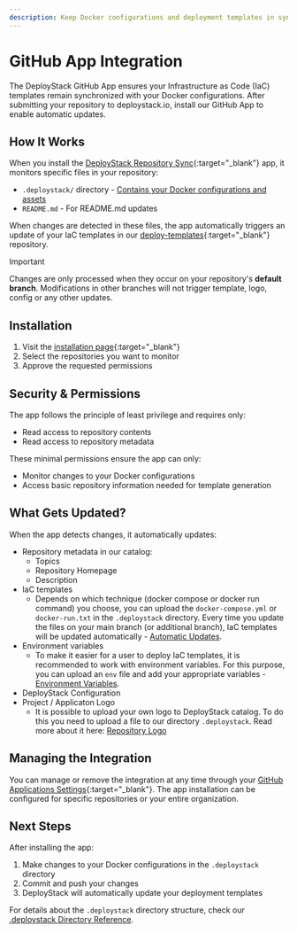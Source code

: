 ```yaml
---
description: Keep Docker configurations and deployment templates in sync with DeployStack's GitHub App. Updates templates automatically when files change.
---
```


# GitHub App Integration

The DeployStack GitHub App ensures your Infrastructure as Code (IaC) templates remain synchronized with your Docker configurations. After submitting your repository to deploystack.io, install our GitHub App to enable automatic updates.

## How It Works

When you install the [DeployStack Repository Sync](https://github.com/apps/deploystack-repository-sync){:target="_blank"} app, it monitors specific files in your repository:

- `.deploystack/` directory - [Contains your Docker configurations and assets](/docs/deploystack/deploystack-configuration-directory.md)
- `README.md` - For README.md updates

When changes are detected in these files, the app automatically triggers an update of your IaC templates in our [deploy-templates](https://github.com/deploystackio/deploy-templates){:target="_blank"} repository.

> [!IMPORTANT]
> Changes are only processed when they occur on your repository's **default branch**. Modifications in other branches will not trigger template, logo, config or any other updates.

## Installation

1. Visit the [installation page](https://github.com/apps/deploystack-repository-sync/installations/new){:target="_blank"}
2. Select the repositories you want to monitor
3. Approve the requested permissions

## Security & Permissions

The app follows the principle of least privilege and requires only:

- Read access to repository contents
- Read access to repository metadata

These minimal permissions ensure the app can only:

- Monitor changes to your Docker configurations
- Access basic repository information needed for template generation

## What Gets Updated?

When the app detects changes, it automatically updates:

- Repository metadata in our catalog:
  - Topics
  - Repository Homepage
  - Description
- IaC templates
  - Depends on which technique (docker compose or docker run command) you choose, you can upload the `docker-compose.yml` or `docker-run.txt` in the `.deploystack` directory. Every time you update the files on your main branch (or additional branch), IaC templates will be updated automatically - [Automatic Updates](/docs/deploystack/deploystack-configuration-directory.md#automatic-updates).
- Environment variables
  - To make it easier for a user to deploy IaC templates, it is recommended to work with environment variables. For this purpose, you can upload an `env` file and add your appropriate variables - [Environment Variables](/docs/deploystack/deploystack-configuration-directory.md#environment-variables).
- DeployStack Configuration
- Project / Applicaton Logo
  - It is possible to upload your own logo to DeployStack catalog. To do this you need to upload a file to our directory `.deploystack`. Read more about it here: [Repository Logo](/docs/deploystack/deploystack-configuration-directory.md#repository-logo)

## Managing the Integration

You can manage or remove the integration at any time through your [GitHub Applications Settings](https://github.com/settings/installations){:target="_blank"}. The app installation can be configured for specific repositories or your entire organization.

## Next Steps

After installing the app:

1. Make changes to your Docker configurations in the `.deploystack` directory
2. Commit and push your changes
3. DeployStack will automatically update your deployment templates

For details about the `.deploystack` directory structure, check our [.deploystack Directory Reference](/docs/deploystack/deploystack-configuration-directory.md).
